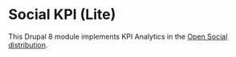 # Social KPI (Lite)
This Drupal 8 module implements KPI Analytics in the <a target="_blank" href="http://www.drupal.org/project/social">Open Social distribution</a>.
